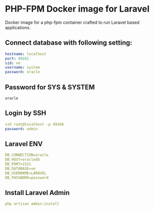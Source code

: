 # PHP-FPM Docker image for Laravel

Docker image for a php-fpm container crafted to run Laravel based applications.


## Connect database with following setting:

```yml
hostname: localhost
port: 49161
sid: xe
username: system
password: oracle
```

## Password for SYS & SYSTEM

    oracle

## Login by SSH

```yml
ssh root@localhost -p 49160
password: admin
```

## Laravel ENV

```yml
DB_CONNECTION=oracle
DB_HOST=oracledb
DB_PORT=1521
DB_DATABASE=xe
DB_USERNAME=LARAVEL
DB_PASSWORD=password
```

## Install Laravel Admin

```yml
php artisan admin:install
```